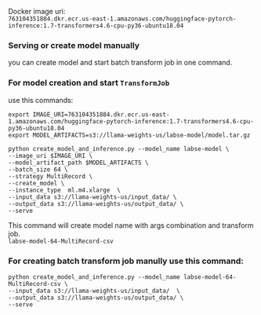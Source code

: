 
Docker image uri:  
```763104351884.dkr.ecr.us-east-1.amazonaws.com/huggingface-pytorch-inference:1.7-transformers4.6-cpu-py36-ubuntu18.04```


### Serving or create model manually
you can create model and start batch transform job in one command.  
### For model creation and start `TransformJob`
use this commands:
```
export IMAGE_URI=763104351884.dkr.ecr.us-east-1.amazonaws.com/huggingface-pytorch-inference:1.7-transformers4.6-cpu-py36-ubuntu18.04
export MODEL_ARTIFACTS=s3://llama-weights-us/labse-model/model.tar.gz

python create_model_and_inference.py --model_name labse-model \
--image_uri $IMAGE_URI \
--model_artifact_path $MODEL_ARTIFACTS \
--batch_size 64 \
--strategy MultiRecord \
--create_model \
--instance_type  ml.m4.xlarge  \
--input_data s3://llama-weights-us/input_data/ \
--output_data s3://llama-weights-us/output_data/ \
--serve 
```
This command will create model name with args combination and transform job.  
`labse-model-64-MultiRecord-csv`

### For creating batch transform job manully use this command:
```
python create_model_and_inference.py --model_name labse-model-64-MultiRecord-csv \
--input_data s3://llama-weights-us/input_data/  \
--output_data s3://llama-weights-us/output_data/ \
--serve
```


